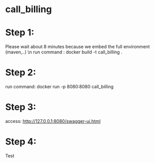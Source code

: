 # call_billing

# Step 1: 
Please wait about 8 minutes because we embed the full environment (maven,..)
\n
run command : docker build -t call_billing .

# Step 2:
run command: docker run -p 8080:8080 call_billing

# Step 3:
access: http://127.0.0.1:8080/swagger-ui.html

# Step 4:
Test
